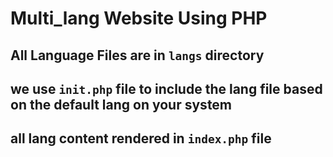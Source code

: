 # Multi_lang Website Using PHP 

## All Language Files are in `langs` directory

## we use `init.php` file to include the lang file based on the default lang on your system

## all lang content rendered in `index.php` file

